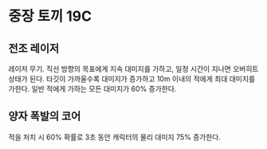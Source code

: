 # 중장 토끼 19C

## 전조 레이저

레이저 무기. 직선 방향의 목표에게 지속 대미지를 가하고, 일정 시간이 지나면 오버히트 상태가 된다. 타깃이 가까울수록 대미지가 증가하고 10m 이내의 적에게 최대 대미지를 가한다. 일반 적에게 가하는 모든 대미지가 60% 증가한다.

## 양자 폭발의 코어

적을 처치 시 60% 확률로 3초 동안 캐릭터의 물리 대미지 75% 증가한다.
